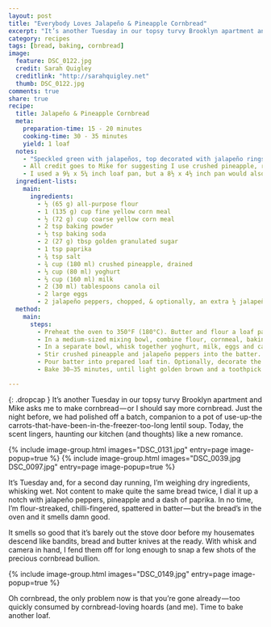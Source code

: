```yaml
---
layout: post
title: "Everybody Loves Jalapeño & Pineapple Cornbread"
excerpt: "It’s another Tuesday in our topsy turvy Brooklyn apartment and Mike asks me to make cornbread — or I should say more cornbread. Just the night before, we had polished off a batch, companion to a pot of use-up-the carrots-that-have-been-in-the-freezer-too-long lentil soup."
category: recipes
tags: [bread, baking, cornbread]
image:
  feature: DSC_0122.jpg
  credit: Sarah Quigley
  creditlink: "http://sarahquigley.net"
  thumb: DSC_0122.jpg
comments: true
share: true
recipe:
  title: Jalapeño & Pineapple Cornbread
  meta:
    preparation-time: 15 - 20 minutes
    cooking-time: 30 - 35 minutes
    yield: 1 loaf
  notes:
    - "Speckled green with jalapeños, top decorated with jalapeño rings and a perfect golden brown, this is one of prettiest cornbreads that I’ve ever prepared — and it tastes amazing too: spicy and just a little sweet. It’s tender-crusted, crumbly and moist — a veritable riot in the mouth (best riot of your life)."
    - All credit goes to Mike for suggesting I use crushed pineapple, rather than rings as I initially planned — that really worked out deliciously! 1 14 oz (400 g) can of pineapple should provide more than enough crushed pineapple.
    - I used a 9¼ x 5¼ inch loaf pan, but a 8½ x 4½ inch pan would also work well. I used almond milk because it was what I had on hand, but any dairy or non-dairy milk would be delicious (just make sure it’s unsweetened). We like things spicy in these parts, but if you’d like a bit of a mellower, reduce jalapeños by 1 pepper.
  ingredient-lists:
    main:
      ingredients:
        - ½ (65 g) all-purpose flour
        - 1 (135 g) cup fine yellow corn meal
        - ½ (72 g) cup coarse yellow corn meal
        - 2 tsp baking powder
        - ½ tsp baking soda
        - 2 (27 g) tbsp golden granulated sugar
        - 1 tsp paprika
        - ¾ tsp salt
        - ¾ cup (180 ml) crushed pineapple, drained
        - ⅓ cup (80 ml) yoghurt
        - ⅔ cup (160 ml) milk
        - 2 (30 ml) tablespoons canola oil
        - 2 large eggs
        - 2 jalapeño peppers, chopped, & optionally, an extra ½ jalapeño pepper, thinly sliced and deseeded for decoration
  method:
    main:
      steps:
        - Preheat the oven to 350°F (180°C). Butter and flour a loaf pan and set aside.
        - In a medium-sized mixing bowl, combine flour, cornmeal, baking powder, baking soda, sugar, paprika and salt.
        - In a separate bowl, whisk together yoghurt, milk, eggs and canola oil. Add to the dry ingredients and mix to form a batter.
        - Stir crushed pineapple and jalapeño peppers into the batter.
        - Pour batter into prepared loaf tin. Optionally, decorate the top of the batter with thin slices of jalapeño pepper.
        - Bake 30–35 minutes, until light golden brown and a toothpick inserted in centre comes out clean.

---
```


{: .dropcap }
It’s another Tuesday in our topsy turvy Brooklyn apartment and Mike asks me to make cornbread — or I should say more cornbread. Just the night before, we had polished off a batch, companion to a pot of use-up-the carrots-that-have-been-in-the-freezer-too-long lentil soup. Today, the scent lingers, haunting our kitchen (and thoughts) like a new romance.

{% include image-group.html images="DSC_0131.jpg" entry=page image-popup=true %}
{% include image-group.html images="DSC_0039.jpg DSC_0097.jpg" entry=page image-popup=true %}

It’s Tuesday and, for a second day running, I’m weighing dry ingredients, whisking wet. Not content to make quite the same bread twice, I dial it up a notch with jalapeño peppers, pineapple and a dash of paprika. In no time, I’m flour-streaked, chilli-fingered, spattered in batter — but the bread’s in the oven and it smells damn good.

It smells so good that it’s barely out the stove door before my housemates descend like bandits, bread and butter knives at the ready. With whisk and camera in hand, I fend them off for long enough to snap a few shots of the precious cornbread bullion.

{% include image-group.html images="DSC_0149.jpg" entry=page image-popup=true %}

Oh cornbread, the only problem now is that you’re gone already — too quickly consumed by cornbread-loving hoards (and me). Time to bake another loaf.
